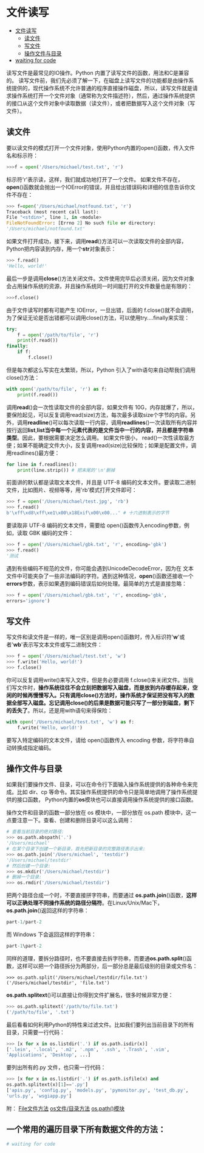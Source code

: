 ﻿# 文件读写

<!-- TOC -->

- [文件读写](#文件读写)
    - [读文件](#读文件)
    - [写文件](#写文件)
    - [操作文件与目录](#操作文件与目录)
- [waiting for code](#waiting-for-code)

<!-- /TOC -->

读写文件是最常见的IO操作。Python 内置了读写文件的函数，用法和C是兼容的。
读写文件前，我们先必须了解一下，在磁盘上读写文件的功能都是由操作系统提供的，现代操作系统不允许普通的程序直接操作磁盘，所以，读写文件就是请求操作系统打开一个文件对象（通常称为文件描述符），然后，通过操作系统提供的接口从这个文件对象中读取数据（读文件），或者把数据写入这个文件对象（写文件）。
## 读文件
要以读文件的模式打开一个文件对象，使用Python内置的open()函数，传入文件名和标示符：
```python
>>>f = open('/Users/michael/test.txt', 'r')
```
标示符'r'表示读，这样，我们就成功地打开了一个文件。
如果文件不存在， **open**()函数就会抛出一个IOError的错误，并且给出错误码和详细的信息告诉你文件不存在：
```python
>>> f=open('/Users/michael/notfound.txt', 'r')  
Traceback (most recent call last):  
File "<stdin>", line 1, in <module>  
FileNotFoundError: [Errno 2] No such file or directory:  
'/Users/michael/notfound.txt'
```
如果文件打开成功，接下来，调用**read**()方法可以一次读取文件的全部内容，Python把内容读到内存，用一个**str**对象表示： 
```python 
>>> f.read()  
'Hello, world!'
```
最后一步是调用**close**()方法关闭文件。文件使用完毕后必须关闭，因为文件对象会占用操作系统的资源，并且操作系统同一时间能打开的文件数量也是有限的：
```python
>>>f.close()
```
由于文件读写时都有可能产生 IOError，一旦出错，后面的 f.close()就不会调用，为了保证无论是否出错都可以调用close()方法，可以使用try....finally来实现：
```python
try:  
	f = open('/path/to/file', 'r')  
	print(f.read())  
finally:  
	if f:  
		f.close()
```
但是每次都这么写实在太繁琐，所以，Python 引入了with语句来自动帮我们调用close()方法：
```python
with open('/path/to/file', 'r') as f:  
	print(f.read())
```
调用**read**()会一次性读取文件的全部内容，如果文件有 10G，内存就爆了，所以，要保险起见，可以反复调用read(size)方法，每次最多读取size个字节的内容。另外，调用**readline**()可以每次读取一行内容，调用**readlines**()一次读取所有内容并按行返回**list**,**list当中每一个元素代表的是文件当中一行的内容，并且都是字符串类型**。因此，要根据需要决定怎么调用。
如果文件很小， read()一次性读取最方便；如果不能确定文件大小，反复调用read(size)比较保险；如果是配置文件，调用readlines()最方便：
```python  
for line in f.readlines():  
	print(line.strip()) # 把末尾的'\n'删掉
```
前面讲的默认都是读取文本文件，并且是 UTF-8 编码的文本文件。要读取二进制文件，比如图片、视频等等，用'rb'模式打开文件即可：
```python
>>> f = open('/Users/michael/test.jpg', 'rb')  
>>> f.read()  
b'\xff\xd8\xff\xe1\x00\x18Exif\x00\x00...' # 十六进制表示的字节
```
要读取非 UTF-8 编码的文本文件，需要给 open()函数传入encoding参数，例如，读取 GBK 编码的文件：
```python
>>> f = open('/Users/michael/gbk.txt', 'r', encoding='gbk')  
>>> f.read()  
'测试
```
遇到有些编码不规范的文件，你可能会遇到UnicodeDecodeError，因为在  文本文件中可能夹杂了一些非法编码的字符。遇到这种情况，**open**()函数还接收一个**errors**参数，表示如果遇到编码错误后如何处理。最简单的方式是直接忽略：
```python
>>> f = open('/Users/michael/gbk.txt', 'r', encoding='gbk',  
errors='ignore')
```
## 写文件
写文件和读文件是一样的，唯一区别是调用open()函数时，传入标识符'**w**'或者'**wb**'表示写文本文件或写二进制文件：  
```python
>>> f = open('/Users/michael/test.txt', 'w')  
>>> f.write('Hello, world!')  
>>> f.close()
```
你可以反复调用write()来写入文件，但是务必要调用 f.close()来关闭文件。当我们写文件时，**操作系统往往不会立刻把数据写入磁盘，而是放到内存缓存起来，空闲的时候再慢慢写入。只有调用close()方法时，操作系统才保证把没有写入的数据全部写入磁盘。忘记调用close()的后果是数据可能只写了一部分到磁盘，剩下的丢失了**。所以，还是用with语句来得保险：
```python
with open('/Users/michael/test.txt', 'w') as f:  
	f.write('Hello, world!')
```
要写入特定编码的文本文件，请给 open()函数传入 encoding 参数，将字符串自动转换成指定编码。
## 操作文件与目录
如果我们要操作文件、目录，可以在命令行下面输入操作系统提供的各种命令来完成。比如 dir、cp 等命令。其实操作系统提供的命令只是简单地调用了操作系统提供的接口函数， Python内置的**os**模块也可以直接调用操作系统提供的接口函数。

操作文件和目录的函数一部分放在 os 模块中，一部分放在 os.path 模块中，这一点要注意一下。查看、创建和删除目录可以这么调用：
```python
# 查看当前目录的绝对路径:  
>>> os.path.abspath('.')  
'/Users/michael'  
# 在某个目录下创建一个新目录，首先把新目录的完整路径表示出来:  
>>> os.path.join('/Users/michael', 'testdir')  
'/Users/michael/testdir'  
# 然后创建一个目录:  
>>> os.mkdir('/Users/michael/testdir')  
# 删掉一个目录:  
>>> os.rmdir('/Users/michael/testdir')
```
把两个路径合成一个时，不要直接拼字符串，而要通过 **os.path.join**()函数，**这样可以正确处理不同操作系统的路径分隔符**。在Linux/Unix/Mac下， **os.path.join**()返回这样的字符串：  
```python
part-1/part-2  
```
而 Windows 下会返回这样的字符串：  
```python
part-1\part-2
```
同样的道理，要拆分路径时，也不要直接去拆字符串，而要通**os.path.split**()函数，这样可以把一个路径拆分为两部分，后一部分总是最后级别的目录或文件名：
```python\
>>> os.path.split('/Users/michael/testdir/file.txt')  
('/Users/michael/testdir', 'file.txt')
```
**os.path.splitext**()可以直接让你得到文件扩展名，很多时候非常方便：
  ```python
>>> os.path.splitext('/path/to/file.txt')  
('/path/to/file', '.txt')
```
最后看看如何利用Python的特性来过滤文件。比如我们要列出当前目录下的所有目录，只需要一行代码：
```python
>>> [x for x in os.listdir('.') if os.path.isdir(x)]  
['.lein', '.local', '.m2', '.npm', '.ssh', '.Trash', '.vim',  
'Applications', 'Desktop', ...]
```
要列出所有的.py 文件，也只需一行代码：
```python
>>> [x for x in os.listdir('.') if os.path.isfile(x) and  
os.path.splitext(x)[1]=='.py']  
['apis.py', 'config.py', 'models.py', 'pymonitor.py', 'test_db.py',  
'urls.py', 'wsgiapp.py']
```

附：
[File文件方法](http://www.runoob.com/python/file-methods.html)
[os文件/目录方法](http://www.runoob.com/python/os-file-methods.html)
[os.path()模块](http://www.runoob.com/python/python-os-path.html)



## 一个常用的遍历目录下所有数据文件的方法：

```python
# waiting for code
```
